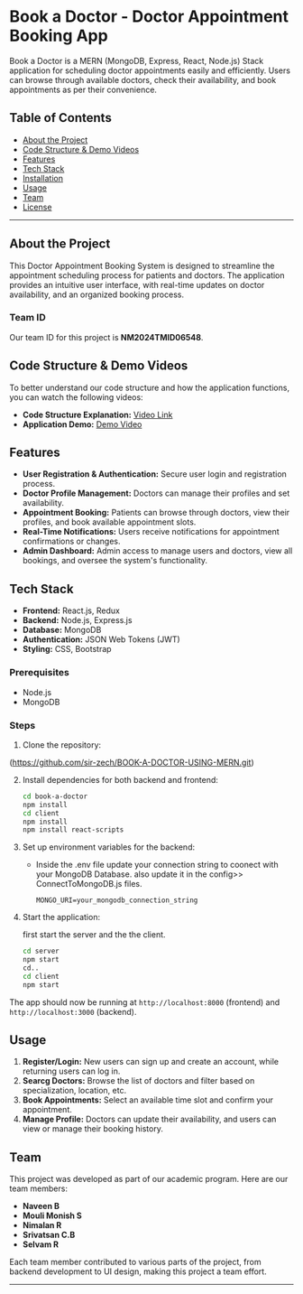 # Book a Doctor - Doctor Appointment Booking App

Book a Doctor is a MERN (MongoDB, Express, React, Node.js) Stack application for scheduling doctor appointments easily and efficiently. Users can browse through available doctors, check their availability, and book appointments as per their convenience.

## Table of Contents
- [About the Project](#about-the-project)
- [Code Structure & Demo Videos](#code-structure--demo-videos)
- [Features](#features)
- [Tech Stack](#tech-stack)
- [Installation](#installation)
- [Usage](#usage)
- [Team](#team)
- [License](#license)

---

## About the Project

This Doctor Appointment Booking System is designed to streamline the appointment scheduling process for patients and doctors. The application provides an intuitive user interface, with real-time updates on doctor availability, and an organized booking process.

### Team ID
Our team ID for this project is **NM2024TMID06548**.


## Code Structure & Demo Videos

To better understand our code structure and how the application functions, you can watch the following videos:

- **Code Structure Explanation:** [Video Link ](https://drive.google.com/drive/folders/1pteT8STdObONWwELNDHRK9biItLuiJ-1?usp=drive_link)
- **Application Demo:** [Demo Video ](https://drive.google.com/drive/folders/1Y0lmk4XpYophzh0W0Dguum9Bv2S4psfw?usp=drive_link)

## Features

- **User Registration & Authentication:** Secure user login and registration process.
- **Doctor Profile Management:** Doctors can manage their profiles and set availability.
- **Appointment Booking:** Patients can browse through doctors, view their profiles, and book available appointment slots.
- **Real-Time Notifications:** Users receive notifications for appointment confirmations or changes.
- **Admin Dashboard:** Admin access to manage users and doctors, view all bookings, and oversee the system's functionality.

## Tech Stack

- **Frontend:** React.js, Redux
- **Backend:** Node.js, Express.js
- **Database:** MongoDB
- **Authentication:** JSON Web Tokens (JWT)
- **Styling:** CSS, Bootstrap


### Prerequisites
- Node.js
- MongoDB

### Steps

1. Clone the repository:
   
  (https://github.com/sir-zech/BOOK-A-DOCTOR-USING-MERN.git)
   

2. Install dependencies for both backend and frontend:
   ```bash
   cd book-a-doctor
   npm install
   cd client
   npm install
   npm install react-scripts
   ```

3. Set up environment variables for the backend:
   - Inside the .env file update your connection string to coonect with your MongoDB Database. 
   also update it in the config>> ConnectToMongoDB.js files.

     ```
     MONGO_URI=your_mongodb_connection_string
     ```

4. Start the application:
   
   first start the server  and the the client.
   ```bash
   cd server
   npm start
   cd..
   cd client
   npm start
   ```
The app should now be running at `http://localhost:8000` (frontend) and `http://localhost:3000` (backend).

## Usage

1. **Register/Login:** New users can sign up and create an account, while returning users can log in.
2. **Searcg Doctors:** Browse the list of doctors and filter based on specialization, location, etc.
3. **Book Appointments:** Select an available time slot and confirm your appointment.
4. **Manage Profile:** Doctors can update their availability, and users can view or manage their booking history.


## Team

This project was developed as part of our academic program. Here are our team members:

- **Naveen B**
- **Mouli Monish S**
- **Nimalan R**
- **Srivatsan C.B**
- **Selvam R**

Each team member contributed to various parts of the project, from backend development to UI design, making this project a team effort.

--- 

